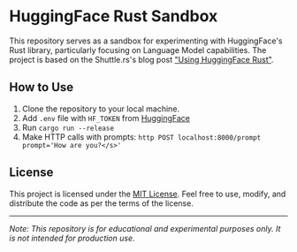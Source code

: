 # HuggingFace Rust Sandbox

This repository serves as a sandbox for experimenting with HuggingFace's Rust library, particularly focusing on Language Model capabilities. The project is based on the Shuttle.rs's blog post ["Using HuggingFace Rust"](https://www.shuttle.rs/blog/2024/05/01/using-huggingface-rust).

## How to Use
1. Clone the repository to your local machine.
2. Add `.env` file with `HF_TOKEN` from [HuggingFace](https://huggingface.co) 
3. Run `cargo run --release`
4. Make HTTP calls with prompts: `http POST localhost:8000/prompt prompt='How are you?</s>'`

## License
This project is licensed under the [MIT License](LICENSE). Feel free to use, modify, and distribute the code as per the terms of the license.

---

*Note: This repository is for educational and experimental purposes only. It is not intended for production use.*

